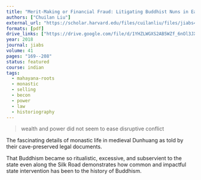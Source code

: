 ```yaml
---
title: "Merit-Making or Financial Fraud: Litigating Buddhist Nuns in Early 10th-Century Dunhuang"
authors: ["Chuilan Liu"]
external_url: "https://scholar.harvard.edu/files/cuilanliu/files/jiabs41006.pdf"
formats: [pdf]
drive_links: ["https://drive.google.com/file/d/1YHZLWGXS2AB5WZf_6nOl3JXdNItCVJOw/view?usp=drivesdk"]
year: 2018
journal: jiabs
volume: 41
pages: "169--208"
status: featured
course: indian
tags:
  - mahayana-roots
  - monastic
  - selling
  - becon
  - power
  - law
  - historiography
---
```


> wealth and power did not seem to ease disruptive conflict

The fascinating details of monastic life in medieval Dunhuang as told by their cave-preserved legal documents.

That Buddhism became so ritualistic, excessive, and subservient to the state even along the Silk Road demonstrates how common and impactful state intervention has been to the history of Buddhism.
